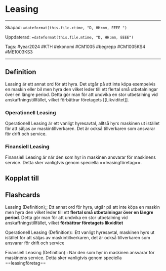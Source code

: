 # Leasing

---

Skapad: `=dateformat(this.file.ctime, "D, HH:mm, EEEE ")`

Uppdaterad: `=dateformat(this.file.mtime, "D, HH:mm, EEEE")`

Tags: #year2024 #KTH #ekonomi #CM1005 #begrepp #CM1005KS4 #ME1003KS3

---

## Definition

Leasing är ett annat ord för att hyra. Det utgår på att inte köpa exempelvis en maskin eller bil men hyra den vilket leder till ett flertal små utbetalningar över en längre period. Detta gör man för att undvika en stor utbetalning vid anskaffningstillfället, vilket förbättrar företagets [[Likviditet]].

### Operationell Leasing

Operationell Leasing är ett vanligt hyresavtal, alltså hyrs maskinen ut istället för att säljas av maskintillverkaren. Det är också tillverkaren som ansvarar för drift och service.

### Finansiell Leasing

Finansiell Leasing är när den som hyr in maskinen ansvarar för maskinens service. Detta sker vanligtvis genom speciella ==leasingföretag==.

## Kopplat till

## Flashcards

Leasing (Definition);; Ett annat ord för hyra, utgår på att inte köpa en maskin men hyra den vilket leder till ett **flertal små utbetalningar över en längre period**. Detta gör man för att undvika en stor utbetalning vid anskaffningstillfället, vilket **förbättrar företagets likviditet**
<!--SR:!2024-03-04,4,272-->

Operationell Leasing (Definition):: Ett vanligt hyresavtal, maskinen hyrs ut istället för att säljas av maskintillverkaren, det är också tillverkaren som ansvarar för drift och service
<!--SR:!2024-03-04,4,272!2024-03-04,4,272-->

Finansiell Leasing (Definition):: När den som hyr in maskinen ansvarar för maskinens service. Detta sker vanligtvis genom speciella ==leasingföretag==
<!--SR:!2024-03-04,4,270!2024-03-05,4,278-->

